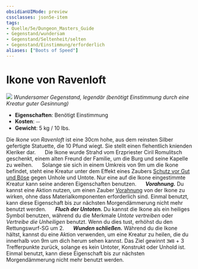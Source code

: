 ```yaml
---
obsidianUIMode: preview
cssclasses: json5e-item
tags:
- Quelle/5e/Dungeon_Masters_Guide
- Gegenstand/wundersam
- Gegenstand/Seltenheit/selten
- Gegenstand/Einstimmung/erforderlich
aliases: ["Boots of Speed"]
---
```

# Ikone von Ravenloft
![](Pictures/Ikone-von-Ravenloft.webp#token)
*Wundersamer Gegenstand, legendär (benötigt Einstimmung durch eine Kreatur guter Gesinnung)*  

- **Eigenschaften**: Benötigt Einstimmung
- **Kosten**: ⏤
- **Gewicht**: 5 kg / 10 lbs.

Die _Ikone von Ravenloft_ ist eine 30cm hohe, aus dem reinsten Silber gefertigte Statuette, die 10 Pfund wiegt.  Sie stellt einen flehentlich knienden Kleriker dar.
$\quad$ Die Ikone wurde Strahd vom Erzpriester Ciril Romulitsch geschenkt, einem alten Freund der Familie, um die Burg und seine Kapelle zu weihen.
$\quad$ Solange sie sich in einem Umkreis von 9m um die Ikone befindet, steht eine Kreatur unter dem Effekt eines Zaubers [Schutz vor Gut und Böse](../../../05%20-%20Wikipedia/Wikipedia%20der%20Vergessenen%20Reiche/Kompendium/Zauber/Schutz-vor-Gut-und-Böse.md) gegen Unhole und Untote. Nur eine auf die Ikone eingestimmte Kreatur kann seine anderen Eigenschaften benutzen.
$\quad$ **_Vorahnung._** Du kannst eine Aktion nutzen, um einen Zauber [Vorahnung](../../../05%20-%20Wikipedia/Wikipedia%20der%20Vergessenen%20Reiche/Kompendium/Zauber/Vorahnung.md) von der Ikone zu wirken, ohne dass Materialkomponenten erforderlich sind. Einmal benutzt, kann diese Eigenschaft bis zur nächsten Morgendämmerung nicht mehr benutzt werden.
$\quad$ **_Fluch der Untoten._** Du kannst die Ikone als ein heiliges Symbol benutzen, während du die Merkmale _Untote vertreiben_ oder _Vertreibe die Unheiligen_ benutzt. Wenn du dies tust, erhöhst du den Rettungswurf-SG um 2.
$\quad$ **_Wunden schließen._** Während du die Ikone hältst, kannst du eine Aktion verwenden, um eine Kreatur zu heilen, die du innerhalb von 9m um dich herum sehen kannst. Das Ziel gewinnt `3W8` + 3 Trefferpunkte zurück, solange es kein Untoter, Konstrukt oder Unhold ist. Einmal benutzt, kann diese Eigenschaft bis zur nächsten Morgendämmerung nicht mehr benutzt werden. 